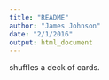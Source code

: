 ```yaml
---
title: "README"
author: "James Johnson"
date: "2/1/2016"
output: html_document
---
```


shuffles a deck of cards.
